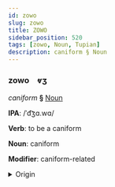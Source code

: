 ```yaml
---
id: zowo
slug: zowo
title: ZOWO
sidebar_position: 520
tags: [zowo, Noun, Tupian]
description: caniform § Noun
---
```


### zowo&emsp;<span kind="abugida">ⱴʒ</span>

*caniform* **§** [Noun](../../tags/Noun)

**IPA**: /ˈd͡ʒɑ.wɑ/

**Verb**: to be a caniform

**Noun**: caniform

**Modifier**: caniform-related

<details>
    <summary>Origin</summary>
    Guaraní jagua /d͡ʒaˈɰʷa/<br/>
    <em>Tupian Language Family</em>
</details>